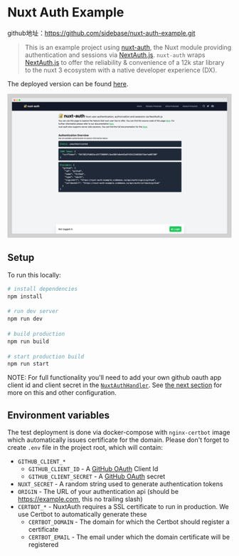 # Nuxt Auth Example

github地址：https://github.com/sidebase/nuxt-auth-example.git

> This is an example project using [nuxt-auth](https://github.com/sidebase/nuxt-auth), the Nuxt module providing  authentication and sessions via [NextAuth.js](https://github.com/nextauthjs/next-auth). `nuxt-auth` wraps [NextAuth.js](https://github.com/nextauthjs/next-auth) to offer the reliability & convenience of a 12k star library to the nuxt 3 ecosystem with a native developer experience (DX).

The deployed version can be found [here](https://nuxt-auth-example.sidebase.io).

![sidebase-preview-for-light](.github/preview.png)

## Setup

To run this locally:

```bash
# install dependencies
npm install

# run dev server
npm run dev

# build production
npm run build

# start production build
npm run start
```

NOTE: For full functionality you'll need to add your own github oauth app client id and client secret in the [`NuxtAuthHandler`](./server/api/auth/%5B...%5D.ts). See [the next section](#environment-variables) for more on this and other configuration.

## Environment variables

The test deployment is done via docker-compose with `nginx-certbot` image which automatically issues certificate for the domain. Please don't forget to create `.env` file in the project root, which will contain:

- `GITHUB_CLIENT_*`
  - `GITHUB_CLIENT_ID` - A [GitHub OAuth](https://docs.github.com/en/developers/apps/building-oauth-apps/creating-an-oauth-app) Client Id
  - `GITHUB_CLIENT_SECRET` - A [GitHub OAuth](https://docs.github.com/en/developers/apps/building-oauth-apps/creating-an-oauth-app) secret
- `NUXT_SECRET` - A random string used to generate authentication tokens
- `ORIGIN` - The URL of your authentication api (should be https://example.com, this no trailing slash)
- `CERTBOT_*` - NuxtAuth requires a SSL certificate to run in production. We use Certbot to automatically generate these
  - `CERTBOT_DOMAIN` - The domain for which the Certbot should register a certificate
  - `CERTBOT_EMAIL` - The email under which the domain certificate will be registered
